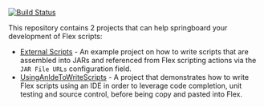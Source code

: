 [![Build Status](https://app.travis-ci.com/dalet-oss/flex-scripting-examples.svg?branch=master)](https://app.travis-ci.com/dalet-oss/flex-scripting-examples)

This repository contains 2 projects that can help springboard your development of Flex scripts:

* [External Scripts](ExternalScripts/README.md) - An example project on how to write scripts that are assembled into
  JARs and referenced from Flex scripting actions via the `JAR File URLs` configuration field.
* [UsingAnIdeToWriteScripts](UsingAnIdeToWriteScripts/README.md) - A project that demonstrates how to write Flex
  scripts using an IDE in order to leverage code completion, unit testing and source control, before being copy and
  pasted into Flex.
